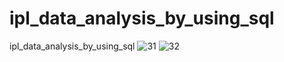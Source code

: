# ipl_data_analysis_by_using_sql
ipl_data_analysis_by_using_sql
![31](https://github.com/Rahul16121992/ipl_data_analysis_by_using_sql/assets/103987446/2e3d9890-6d56-47b5-9aa9-be81ec01436c)
![32](https://github.com/Rahul16121992/ipl_data_analysis_by_using_sql/assets/103987446/4c40ac30-5ff5-4437-8bef-dbfe1a4972c7)
